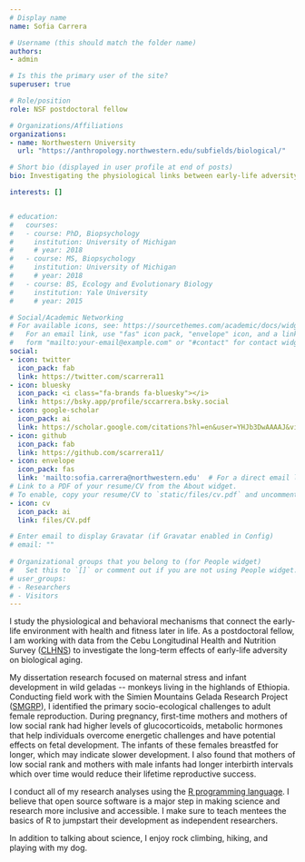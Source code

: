 ```yaml
---
# Display name
name: Sofia Carrera

# Username (this should match the folder name)
authors:
- admin

# Is this the primary user of the site?
superuser: true

# Role/position
role: NSF postdoctoral fellow

# Organizations/Affiliations
organizations:
- name: Northwestern University
  url: "https://anthropology.northwestern.edu/subfields/biological/"

# Short bio (displayed in user profile at end of posts)
bio: Investigating the physiological links between early-life adversity, development, and health

interests: []


# education:
#   courses:
#   - course: PhD, Biopsychology
#     institution: University of Michigan
#     # year: 2018
#   - course: MS, Biopsychology
#     institution: University of Michigan
#     # year: 2018
#   - course: BS, Ecology and Evolutionary Biology
#     institution: Yale University
#     # year: 2015

# Social/Academic Networking
# For available icons, see: https://sourcethemes.com/academic/docs/widgets/#icons
#   For an email link, use "fas" icon pack, "envelope" icon, and a link in the
#   form "mailto:your-email@example.com" or "#contact" for contact widget.
social:
- icon: twitter
  icon_pack: fab
  link: https://twitter.com/scarrera11
- icon: bluesky
  icon_pack: <i class="fa-brands fa-bluesky"></i>
  link: https://bsky.app/profile/sccarrera.bsky.social
- icon: google-scholar
  icon_pack: ai
  link: https://scholar.google.com/citations?hl=en&user=YHJb3DwAAAAJ&view_op=list_works&gmla=AH70aAVa6UWEovKEbfek0VpPuoxtuT2WgM91YI7N4XX0lfTQ9BzaWfy_hXf9yTbPYmDAV72QjK140TDB-0f99zdOCDxZX3iga3rhg5x-o_roDHAhxMOf13AnMS7eHyHNImPAOulzVp_1phKpYZS3gmeAV29HbX1RsB7M7Ec
- icon: github
  icon_pack: fab
  link: https://github.com/scarrera11/
- icon: envelope
  icon_pack: fas
  link: 'mailto:sofia.carrera@northwestern.edu'  # For a direct email link, use "mailto:test@example.org".
# Link to a PDF of your resume/CV from the About widget.
# To enable, copy your resume/CV to `static/files/cv.pdf` and uncomment the lines below.  
- icon: cv
  icon_pack: ai
  link: files/CV.pdf

# Enter email to display Gravatar (if Gravatar enabled in Config)
# email: ""
  
# Organizational groups that you belong to (for People widget)
#   Set this to `[]` or comment out if you are not using People widget.  
# user_groups:
# - Researchers
# - Visitors
---
```


I study the physiological and behavioral mechanisms that connect the early-life environment with health and fitness later in life. As a postdoctoral fellow, I am working with data from the Cebu Longitudinal Health and Nutrition Survey (<a href="https://cebu.cpc.unc.edu/" target="_blank">CLHNS</a>) to investigate the long-term effects of early-life adversity on biological aging. 

My dissertation research focused on maternal stress and infant development in wild geladas -- monkeys living in the highlands of Ethiopia. Conducting field work with the Simien Mountains Gelada Research Project (<a href="https://geladaresearch.org/" target="_blank">SMGRP</a>), I identified the primary socio-ecological challenges to adult female reproduction. During pregnancy, first-time mothers and mothers of low social rank had higher levels of glucocorticoids, metabolic hormones that help individuals overcome energetic challenges and have potential effects on fetal development. The infants of these females breastfed for longer, which may indicate slower development. I also found that mothers of low social rank and mothers with male infants had longer interbirth intervals which over time would reduce their lifetime reproductive success.  

I conduct all of my research analyses using the <a href="https://www.r-project.org/about.html" target="_blank">R programming language</a>. I believe that open source software is a major step in making science and research more inclusive and accessible. I make sure to teach mentees the basics of R to jumpstart their development as independent researchers. 

In addition to talking about science, I enjoy rock climbing, hiking, and playing with my dog. 

